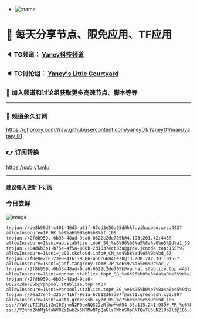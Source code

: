+   ![:name](https://count.getloli.com/get/@yaney01?theme=gelbooru-h)

# 🚀 每天分享节点、限免应用、TF应用
### 🔈 TG频道： [Yaney科技频道](https://t.me/yaney_01) 
### 🔈 TG讨论组： [Yaney's Little Courtyard](https://t.me/+caB8IkK7JvMzM2I1)
### 🔔 加入频道和讨论组获取更多高速节点、脚本等等  
***
### 🔗  频道永久订阅
   https://ghproxy.com//raw.githubusercontent.com/yaney01/Yaney01/main/yaney_01
### 👉  订阅转换
   https://sub.v1.mk/
***
#### 建议每天更新下订阅
### 今日尝鲜
![image](https://github.com/yaney01/Yaney01/assets/53202722/1cc9d771-ff4e-4d34-9f8a-5f557c6abf6c)
```
trojan://de8b90d8-c401-46d3-a01f-87cd3e50a65d@hk7.yihaobao.xyz:443?allowInsecure=1#_HK_%e9%a6%99%e6%b8%af_109
trojan://2f8b959c-6b33-48ad-9ca6-0622c2de705b@4.193.201.42:443?allowInsecure=1&sni=ap.stablize.top#_SG_%e6%96%b0%e5%8a%a0%e5%9d%a1_39
trojan://84d6b3b1-b75e-4f5a-806b-2d1037ecb33a@gzdx.jcnode.top:15579?allowInsecure=1&sni=jp02.ckcloud.info#_CN_%e4%b8%ad%e5%9b%bd_67
trojan://f0e8e2c0-23e0-4161-9586-a56c66846e28@13.208.242.30:10155?allowInsecure=1&sni=jpnf.tangreny.com#_JP_%e6%97%a5%e6%9c%ac_2
trojan://2f8b959c-6b33-48ad-9ca6-0622c2de705b@vpnhat.stablize.top:443?allowInsecure=1&sni=vpnhat.stablize.top#_SG_%e6%96%b0%e5%8a%a0%e5%9d%a1_44
trojan://2f8b959c-6b33-48ad-9ca6-0622c2de705b@vpnpool.stablize.top:443?allowInsecure=1&sni=vpnpool.stablize.top#_SG_%e6%96%b0%e5%8a%a0%e5%9d%a1_12
trojan://7ea37e4f-325b-416f-901a-67012367307f@ust1.greenssh.xyz:80?allowInsecure=1&sni=ust1.greenssh.xyz#_US_%e7%be%8e%e5%9b%bd_106
ss://YWVzLTI1Ni1jZmI6ZjhmN2FDemNQS2JzRjhwMw@54.36.115.241:989#_FR_%e6%b3%95%e5%9b%bd_70
ss://Y2hhY2hhMjAtaWV0Zi1wb2x5MTMwNTpQaGlsRWhnS0pRNTQwTU5LN21Ob2lt@185.135.86.86:51348#_LV_%e6%8b%89%e8%84%b1%e7%bb%b4%e4%ba%9a_45
